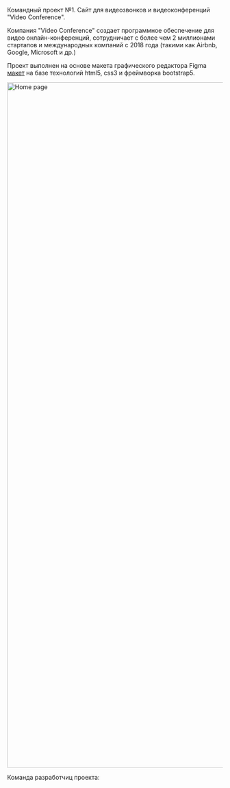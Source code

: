 Командный проект №1. Сайт для видеозвонков и видеоконференций "Video Conference".

Компания "Video Conference" создает программное обеспечение для видео онлайн-конференций, сотрудничает с более чем 2 миллионами стартапов и международных компаний с 2018 года (такими как Airbnb, Google, Microsoft и др.)

Проект выполнен на основе макета графического редактора Figma [макет](https://www.figma.com/design/wuUTMadXEF0pyFwmuJS8sb/Video-Conference?node-id=46-924&t=n2GlAc6jSW2RysrL-0) на базе технологий html5, css3 и фреймворка bootstrap5.


<img width="1600" alt="Home page" src="https://github.com/user-attachments/assets/7b884502-a420-4f42-ab6f-c0c4c5b442d2">

Команда разработчиц проекта: 

